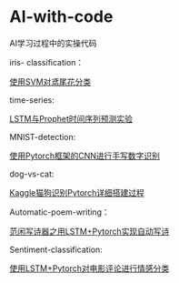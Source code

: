 # AI-with-code
AI学习过程中的实操代码

iris- classification：

[使用SVM对鸢尾花分类]( https://bravey.github.io/2020-03-05-%E4%BD%BF%E7%94%A8SVM%E5%AF%B9%E9%B8%A2%E5%B0%BE%E8%8A%B1%E5%88%86%E7%B1%BB.html)

time-series:

[LSTM与Prophet时间序列预测实验](<https://bravey.github.io/2019-12-20-LSTM%E4%B8%8EProphet%E6%97%B6%E9%97%B4%E5%BA%8F%E5%88%97%E9%A2%84%E6%B5%8B%E5%AE%9E%E9%AA%8C.html> )

MNIST-detection:

[使用Pytorch框架的CNN进行手写数字识别](https://bravey.github.io/2020-03-13-%E4%BD%BF%E7%94%A8Pytorch%E6%A1%86%E6%9E%B6%E7%9A%84CNN%E7%BD%91%E7%BB%9C%E5%AE%9E%E7%8E%B0%E6%89%8B%E5%86%99%E6%95%B0%E5%AD%97%EF%BC%88MNIST%EF%BC%89%E8%AF%86%E5%88%AB.html)

dog-vs-cat:

[Kaggle猫狗识别Pytorch详细搭建过程 ](https://bravey.github.io/2020-04-26-Kaggle%E7%8C%AB%E7%8B%97%E8%AF%86%E5%88%ABPytorch%E8%AF%A6%E7%BB%86%E6%90%AD%E5%BB%BA%E8%BF%87%E7%A8%8B.html)

Automatic-poem-writing：

[范闲写诗器之用LSTM+Pytorch实现自动写诗](https://bravey.github.io/2020-05-05-%E8%8C%83%E9%97%B2%E5%86%99%E8%AF%97%E5%99%A8%E4%B9%8B%E7%94%A8LSTM+Pytorch%E5%AE%9E%E7%8E%B0%E8%87%AA%E5%8A%A8%E5%86%99%E8%AF%97.html)

Sentiment-classification:

[使用LSTM+Pytorch对电影评论进行情感分类](https://bravey.github.io/2020-05-12-%E4%BD%BF%E7%94%A8LSTM+Pytorch%E5%AF%B9%E7%94%B5%E5%BD%B1%E8%AF%84%E8%AE%BA%E8%BF%9B%E8%A1%8C%E6%83%85%E6%84%9F%E5%88%86%E7%B1%BB.html)